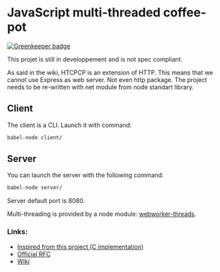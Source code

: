 # JavaScript multi-threaded coffee-pot

[![Greenkeeper badge](https://badges.greenkeeper.io/xtuc/JavaScript-multi-threaded-coffee-pot.svg)](https://greenkeeper.io/)

This projet is still in developpement and is not spec compliant.

As said in the wiki, HTCPCP is an extension of HTTP. This means that we cannot use Express as web server. Not even http package. The project needs to be re-written with net module from node standart library.

## Client

The client is a CLI. Launch it with command:
```sh
babel-node client/
```


## Server

You can launch the server with the following command:
```sh
babel-node server/
```

Server default port is 8080.

Multi-threading is provided by a node module: [webworker-threads](https://www.npmjs.com/package/webworker-threads).


### Links:
 
 * [Inspired from this project (C implementation)](https://github.com/madmaze/HTCPCP) 
 * [Official RFC](https://tools.ietf.org/html/rfc2324)
 * [Wiki](https://fr.wikipedia.org/wiki/Hyper_Text_Coffee_Pot_Control_Protocol)
